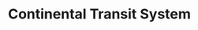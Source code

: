 ---
layout: '../layouts/MapLayout.astro'
title: 'Continental Transit System'
mapUrl: '../maps/fourth-wing.svg'
mapAlt: 'Metro map of the Continent in Fourth Wing'
---
